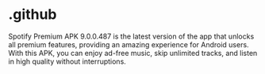 # .github
Spotify Premium APK 9.0.0.487 is the latest version of the app that unlocks all premium features, providing an amazing experience for Android users. With this APK, you can enjoy ad-free music, skip unlimited tracks, and listen in high quality without interruptions.
